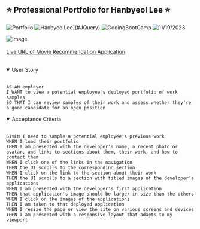 ## ⭐ Professional Portfolio for Hanbyeol Lee ⭐ 
<a id="top"></a>

![Portfolio](https://img.shields.io/badge/Repository-Portfolio-blueviolet)
![HanbyeolLee](https://img.shields.io/badge/Name-HanbyeolLee-red)](#JQuery)
![CodingBootCamp](https://img.shields.io/badge/Class-CodingBootCamp-green)
![11/19/2023](https://img.shields.io/badge/UpdateDate-11/19/2023-fcba03)

![image](https://github.com/justinsta624/Challenge-two/assets/143357899/e9ba38dc-6308-46bc-9937-0434f530dbca)
<br />
<br />
[Live URL of Movie Recommendation Application](https://justinsta624.github.io/portfolio)
<br />
<br />

<details open>
<summary> User Story </summary> <br />

```
AS AN employer
I WANT to view a potential employee's deployed portfolio of work samples
SO THAT I can review samples of their work and assess whether they're a good candidate for an open position
```

</details>

<details open>
<summary> Acceptance Criteria </summary> <br />

```
GIVEN I need to sample a potential employee's previous work
WHEN I load their portfolio
THEN I am presented with the developer's name, a recent photo or avatar, and links to sections about them, their work, and how to contact them
WHEN I click one of the links in the navigation
THEN the UI scrolls to the corresponding section
WHEN I click on the link to the section about their work
THEN the UI scrolls to a section with titled images of the developer's applications
WHEN I am presented with the developer's first application
THEN that application's image should be larger in size than the others
WHEN I click on the images of the applications
THEN I am taken to that deployed application
WHEN I resize the page or view the site on various screens and devices
THEN I am presented with a responsive layout that adapts to my viewport
```

</details>
